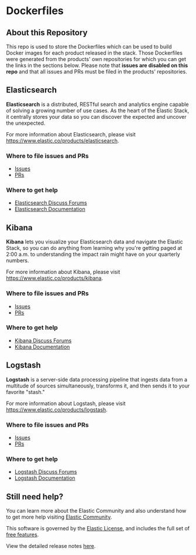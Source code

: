 # Dockerfiles

## About this Repository

This repo is used to store the Dockerfiles which can be used to build Docker images 
for each product released in the stack. Those Dockerfiles were generated from the 
products' own repositories for which you can get the links in the sections below. 
Please note that **issues are disabled on this repo** and that all issues and PRs 
must be filed in the products' repositories.

## Elasticsearch

**Elasticsearch** is a distributed, RESTful search and analytics engine capable of
solving a growing number of use cases. As the heart of the Elastic Stack, it
centrally stores your data so you can discover the expected and uncover the
unexpected.

For more information about Elasticsearch, please visit
https://www.elastic.co/products/elasticsearch.

### Where to file issues and PRs

- [Issues](https://github.com/elastic/elasticsearch/issues)
- [PRs](https://github.com/elastic/elasticsearch/pulls)

### Where to get help

- [Elasticsearch Discuss Forums](https://discuss.elastic.co/c/elasticsearch) 
- [Elasticsearch Documentation](https://www.elastic.co/guide/en/elasticsearch/reference/master/index.html)

## Kibana

**Kibana** lets you visualize your Elasticsearch data and navigate the Elastic Stack, 
so you can do anything from learning why you're getting paged at 2:00 a.m. to 
understanding the impact rain might have on your quarterly numbers.

For more information about Kibana, please visit
https://www.elastic.co/products/kibana.

### Where to file issues and PRs

- [Issues](https://github.com/elastic/kibana/issues)
- [PRs](https://github.com/elastic/kibana/pulls)


### Where to get help

- [Kibana Discuss Forums](https://discuss.elastic.co/c/kibana) 
- [Kibana Documentation](https://www.elastic.co/guide/en/kibana/current/index.html)

## Logstash

**Logstash** is a server-side data processing pipeline that ingests data from a
multitude of sources simultaneously, transforms it, and then sends it to your
favorite "stash." 

For more information about Logstash, please visit
https://www.elastic.co/products/logstash.

### Where to file issues and PRs

- [Issues](https://github.com/elastic/logstash/issues)
- [PRs](https://github.com/elastic/logstash/pulls)

### Where to get help

- [Logstash Discuss Forums](https://discuss.elastic.co/c/logstash) 
- [Logstash Documentation](https://www.elastic.co/guide/en/logstash/current/index.html)

## Still need help?

You can learn more about the Elastic Community and also understand how to get more help 
visiting [Elastic Community](https://www.elastic.co/community).


This software is governed by the [Elastic
License](https://github.com/elastic/elasticsearch/blob/7.8/licenses/ELASTIC-LICENSE.txt),
and includes the full set of [free
features](https://www.elastic.co/subscriptions).

View the detailed release notes
[here](https://www.elastic.co/guide/en/elasticsearch/reference/7.8/es-release-notes.html).
